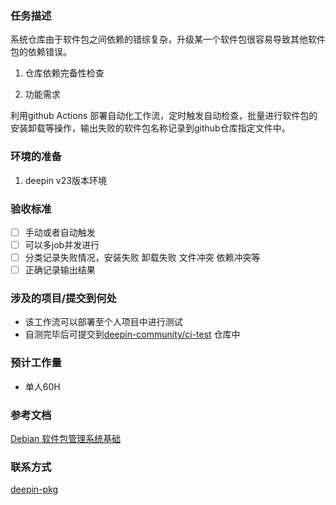 ### 任务描述

 系统仓库由于软件包之间依赖的错综复杂，升级某一个软件包很容易导致其他软件包的依赖错误。

1. 仓库依赖完备性检查

2. 功能需求

  利用github Actions 部署自动化工作流，定时触发自动检查，批量进行软件包的安装卸载等操作，输出失败的软件包名称记录到github仓库指定文件中。

### 环境的准备

1. deepin v23版本环境 
### 验收标准

- [ ] 手动或者自动触发
- [ ] 可以多job并发进行
- [ ] 分类记录失败情况，安装失败 卸载失败  文件冲突 依赖冲突等
- [ ] 正确记录输出结果
### 涉及的项目/提交到何处

* 该工作流可以部署至个人项目中进行测试
* 自测完毕后可提交到[deepin-community/ci-test](https://github.com/deepin-community/ci-test) 仓库中

### 预计工作量
* 单人60H

### 参考文档

[Debian 软件包管理系统基础](https://www.debian.org/doc/manuals/debian-faq/pkg-basics.zh-cn.html)

### 联系方式

[deepin-pkg](https://github.com/deepin-community/SIG/tree/master/sig/deepin-pkg)


